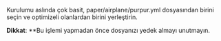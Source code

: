 Kurulumu aslında çok basit, paper/airplane/purpur.yml dosyasından birini seçin ve optimizeli olanlardan birini yerleştirin.

__Dikkat__: **Bu işlemi yapmadan önce dosyanızı yedek almayı unutmayın.
